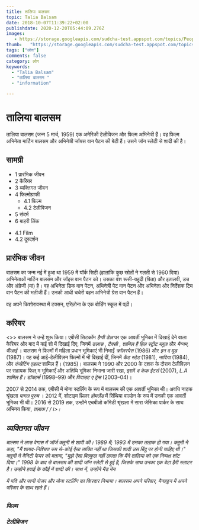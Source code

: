 ```yaml
---
title: तालिया बालसम 
topic: Talia Balsam
date: 2018-10-07T11:39:22+02:00
publishdate: 2020-12-20T05:44:09.276Z
images: 
   - https://storage.googleapis.com/sudcha-test.appspot.com/topics/People/talia_balsam/1.jpeg
thumb:   "https://storage.googleapis.com/sudcha-test.appspot.com/topics/People/talia_balsam/thumb.jpeg"
tags: ["लोग"]
comments: false
category: लोग
keywords: 
  - "Talia Balsam"
  - "तालिया बालसम "
  - "information"

---
```

<h1> तालिया बालसम </h1> <p> तालिया बालसम (जन्म 5 मार्च, 1959) एक अमेरिकी टेलीविजन और फिल्म अभिनेत्री हैं। वह फिल्म अभिनेता मार्टिन बालसम और अभिनेत्री जॉयस वान पैटन की बेटी हैं। उसने जॉन स्लेटी से शादी की है। </p> <h2> सामग्री </h2> <ul> <li> 1 प्रारंभिक जीवन </li> <li> 2 कैरियर </li> <li> 3 व्यक्तिगत जीवन </li > <li> 4 फिल्मोग्राफी <ul> <li> 4.1 फिल्म </li> <li> 4.2 टेलीविजन </li> </ul> </li> <li> 5 संदर्भ </li> <li> 6 बाहरी लिंक </li> </ul> <ul> <li> 4.1 Film </li> <li> 4.2 दूरदर्शन </li> </ul> <h2> प्रारंभिक जीवन </h2> <p> बालसम का जन्म नई में हुआ था 1959 में यॉर्क सिटी (हालांकि कुछ स्रोतों ने गलती से 1960 दिया) अभिनेताओं मार्टिन बालसम और जॉइस वान पैटन को। उसका वंश रूसी-यहूदी (पिता) और इतालवी, डच और अंग्रेजी (मां) है। वह अभिनेता डिक वान पैटन, अभिनेत्री पैट वान पैटन और अभिनेता और निर्देशक टिम वान पैटन की भतीजी हैं। उनकी आधी चचेरी बहन अभिनेत्री ग्रेस वान पैटन हैं। </p> <p> वह अपने किशोरावस्था में टक्सन, एरिज़ोना के एक बोर्डिंग स्कूल में पढ़ी। </p> <h2> करियर </h2> <>> बालसम ने उन्हें शुरू किया। एबीसी सिटकॉम <i> हैप्पी डेज़ </i> पर एक आवर्ती भूमिका में दिखाई देने वाला कैरियर और बाद में कई शो में दिखाई दिए, जिनमें <i> डलास </i>, <i> टैक्सी </i>, <i> शामिल हैं हिल स्ट्रीट ब्लूज़ </i> और <i> मैग्नम, पीआई </i>। बालसम ने फिल्मों में महिला प्रधान भूमिकाएं भी निभाईं <i> क्रॉलस्पेस </i> (1986) और <i> इन द मूड </i> (1987)। वह कई आई-टेलीविज़न फिल्मों में भी दिखाई दीं, जिनमें <i> केंट स्टेट </i> (1981), <i> नादिया </i> (1984), और <i> कंसेंटिंग एडल्ट </i> शामिल हैं। (1985)। बालसम ने 1990 और 2000 के दशक के दौरान टेलीविज़न पर सहायक फिल् म भूमिकाएँ और अतिथि भूमिका निभाना जारी रखा, इसमें <i> द केक ईटर्स </i> (2007), <i> L.A शामिल हैं। डॉक्टर्स </i> (1998–99) और <i> विदाउट ए ट्रेस </i> (2003–04)। </p> <p> 2007 से 2014 तक, एबीसी में मोना स्टर्लिंग के रूप में बालसम की एक आवर्ती भूमिका थी। अवधि नाटक श्रृंखला <i> पागल पुरुष </i>। 2012 में, शोटाइम थ्रिलर <i> होमलैंड </i> में सिंथिया वाल्डेन के रूप में उनकी एक आवर्ती भूमिका भी थी। 2016 से 2019 तक, उन्होंने एचबीओ कॉमेडी श्रृंखला में सारा जेसिका पार्कर के साथ अभिनय किया, <i> तलाक / / i>। </p> <h2> व्यक्तिगत जीवन </h2> <p> बाल्सम ने लास वेगास में जॉर्ज क्लूनी से शादी की। 1989 में; 1993 में उनका तलाक हो गया। क्लूनी ने कहा, "मैं शायद-निश्चित रूप से-कोई ऐसा व्यक्ति नहीं था जिसकी शादी उस बिंदु पर होनी चाहिए थी।" क्लूनी ने <i> वैनिटी फेयर </i> को बताया, "मुझे ऐसा बिल्कुल नहीं लगता कि मैंने तालिया को एक निष्पक्ष शॉट दिया।" 1998 के बाद से बालसम की शादी जॉन स्लेटी से हुई है, जिसके साथ उनका एक बेटा हैरी स्लाटर है। उन्होंने हवाई के कौई में शादी की। साथ में, उन्होंने <i> मैड मेन </i> </p> <p> में पति और पत्नी रोजर और मोना स्टर्लिंग का किरदार निभाया। बालसम अपने परिवार, मैनहट्टन में अपने परिवार के साथ रहते हैं। </p> <h2 - Filmography </h2 > <h3> फिल्म </h3> <h3> टेलीविजन </h3> 